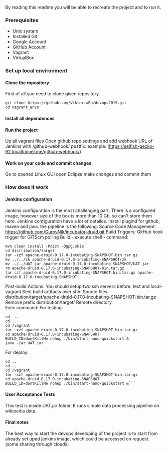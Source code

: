 By reading this readme you will be able to recreate the project and to run it.

### Prerequisites
- Unix system
- Installed Git 
- Google Account
- GitHub Account
- Vagrant
- VirtualBox

### Set up local environment

#### Clone the ropository
First of all you need to clone given repository.

``` 
git clone https://github.com/ViktoriaRo/devops2019.git
cd vagrant_envs
```

#### Install all dependences

#### Run the project
Up all vagrant files
Open github repo settings and add webhook URL of Jenkins with /github-webhook/ postfix. 
example: (https://selfish-gecko-92.localtunnel.me/github-webhook/)

#### Work on your code and commit changes
Go to opened Linux GUI open Eclipse make changes and commit them
### How does it work

#### Jenkins configuration
Jenkins configuration is the most challenging part. There is a configured image, however size of the box is more than 10 Gb, so can't store them here. Jenkins configuration have a lot of detailes. 
Install plugind for github, maven and java.
the pipeline is the following:
Source Code Management: https://github.com/GurovNik/incubator-druid.git
Build Triggers: GitHub hook trigger for GITScm polling
Build - execute shell - command: 
```
mvn clean install -Pdist -Dgpg.skip
cd distribution/target
tar -xzf apache-druid-0.17.0-incubating-SNAPSHOT-bin.tar.gz
mv ../../zk apache-druid-0.17.0-incubating-SNAPSHOT/zk
mv ../../UAT_jar apache-druid-0.17.0-incubating-SNAPSHOT/UAT_jar
rm apache-druid-0.17.0-incubating-SNAPSHOT-bin.tar.gz
tar czf apache-druid-0.17.0-incubating-SNAPSHOT-bin.tar.gz apache-druid-0.17.0-incubating-SNAPSHOT'
```
Post-build Actions:
You should setup two ssh servers before: test and local-vagrant
Sent build artifacts over shh:
Source files		distribution/target/apache-druid-0.17.0-incubating-SNAPSHOT-bin.tar.gz
Remove prefix		distribution/target/
Remote directory		
Exec command:
For testing:
``` 
cd  ..
cd ..
cd /vagrant
tar -xzf apache-druid-0.17.0-incubating-SNAPSHOT-bin.tar.gz
cd apache-druid-0.17.0-incubating-SNAPSHOT
BUILD_ID=dontKillMe nohup ./bin/start-nano-quickstart &
java -jar UAT.jar
```
For deploy:
```
cd ..
cd ..
cd /vagrant
tar -xzf apache-druid-0.17.0-incubating-SNAPSHOT-bin.tar.gz
cd apache-druid-0.17.0-incubating-SNAPSHOT
BUILD_ID=dontKillMe nohup ./bin/start-nano-quickstart &```
```
#### User Acceptance Tests
This test is inside  UAT.jar folder. It runs simple data processing pipeline on wikipedia data.

#### Final notes
The best way to start the devops developing of the project is to start from already set uped jenkins image, which could be accessed on request. (some sharing through clouds)
